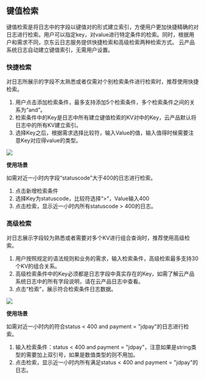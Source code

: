## 键值检索
键值检索是将日志中的字段以键值对的形式建立索引，方便用户更加快捷精确的对日志进行检索。用户可以指定key，对value进行特定条件的检索。同时，根据用户和需求不同，京东云日志服务提供快捷检索和高级检索两种检索方式。
云产品系统日志自动建立键值索引，无需用户设置。

### 快捷检索

对日志所展示的字段不太熟悉或者仅需对个别检索条件进行检索时，推荐使用快捷检索。

1. 用户点击添加检索条件，最多支持添加5个检索条件，多个检索条件之间的关系为“and”。
2. 检索条件中的Key是日志中所有建立键值检索的KV对中的Key，云产品默认将日志中的所有KV建立索引。
3. 选择Key之后，根据需求选择比较符，输入Value的值，输入值得时候需要注意Key对应得value的类型。

![](https://raw.githubusercontent.com/luolei-laurel/cn-1/patch-1/image/LogService/LogSearch/quickSearch.png)

**使用场景**

如需对近一小时内字段“statuscode”大于400的日志进行检索。

1. 点击新增检索条件
2. 选择Key为statuscode，比较符选择“>”，Value输入400
3. 点击检索，显示近一小时内所有statuscode > 400的日志。

### 高级检索

对日志展示字段较为熟悉或者需要对多个KV进行组合查询时，推荐使用高级检索。

1. 用户按照规定的语法规则和业务的需求，输入检索条件，高级检索最多支持30个KV的组合关系。
2. 高级检索条件中的Key必须都是日志字段中真实存在的Key，如需了解云产品系统日志中的所有字段说明，请在云产品日志中查看。
3. 点击“检索”，展示符合检索条件日志数据。

![](https://raw.githubusercontent.com/luolei-laurel/cn-1/patch-1/image/LogService/LogSearch/advanceSearch.png)

**使用场景**

如需对近一小时内的符合status < 400 and payment = "jdpay"的日志进行检索。

1. 输入检索条件：status < 400 and payment = "jdpay"，注意如果是string类型的需要加上双引号，如果是数值类型的则不用加。
2. 点击检索，显示近一小时内所有满足status < 400 and payment = "jdpay"的日志。
